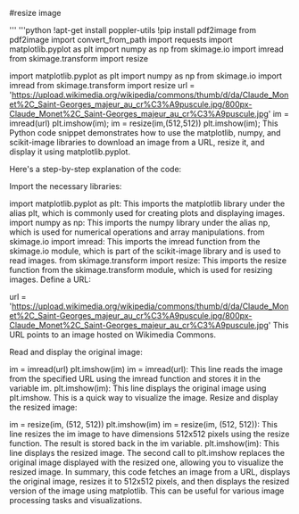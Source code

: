 #resize image

'''
'''python
!apt-get install poppler-utils
!pip install pdf2image
from pdf2image import convert_from_path
import requests
import matplotlib.pyplot as plt
import numpy as np
from skimage.io import imread
from skimage.transform import resize

import matplotlib.pyplot as plt
import numpy as np
from skimage.io import imread
from skimage.transform import resize
url = 'https://upload.wikimedia.org/wikipedia/commons/thumb/d/da/Claude_Monet%2C_Saint-Georges_majeur_au_cr%C3%A9puscule.jpg/800px-Claude_Monet%2C_Saint-Georges_majeur_au_cr%C3%A9puscule.jpg'
im = imread(url)
plt.imshow(im);
im = resize(im,(512,512))
plt.imshow(im);
This Python code snippet demonstrates how to use the matplotlib, numpy, and scikit-image libraries to download an image from a URL, resize it, and display it using matplotlib.pyplot.

Here's a step-by-step explanation of the code:

Import the necessary libraries:

import matplotlib.pyplot as plt: This imports the matplotlib library under the alias plt, which is commonly used for creating plots and displaying images.
import numpy as np: This imports the numpy library under the alias np, which is used for numerical operations and array manipulations.
from skimage.io import imread: This imports the imread function from the skimage.io module, which is part of the scikit-image library and is used to read images.
from skimage.transform import resize: This imports the resize function from the skimage.transform module, which is used for resizing images.
Define a URL:

url = 'https://upload.wikimedia.org/wikipedia/commons/thumb/d/da/Claude_Monet%2C_Saint-Georges_majeur_au_cr%C3%A9puscule.jpg/800px-Claude_Monet%2C_Saint-Georges_majeur_au_cr%C3%A9puscule.jpg'
This URL points to an image hosted on Wikimedia Commons.

Read and display the original image:

im = imread(url)
plt.imshow(im)
im = imread(url): This line reads the image from the specified URL using the imread function and stores it in the variable im.
plt.imshow(im): This line displays the original image using plt.imshow. This is a quick way to visualize the image.
Resize and display the resized image:

im = resize(im, (512, 512))
plt.imshow(im)
im = resize(im, (512, 512)): This line resizes the im image to have dimensions 512x512 pixels using the resize function. The result is stored back in the im variable.
plt.imshow(im): This line displays the resized image. The second call to plt.imshow replaces the original image displayed with the resized one, allowing you to visualize the resized image.
In summary, this code fetches an image from a URL, displays the original image, resizes it to 512x512 pixels, and then displays the resized version of the image using matplotlib. This can be useful for various image processing tasks and visualizations.
